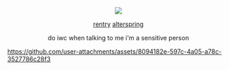 <div align="center">
  
![](https://komarev.com/ghpvc/?username=undeadlost&label=🦋&style=flat-plastic&color=grey)

[rentry](https://rentry.co/yumms) [alterspring](https://alterspring.org/@trans)

do iwc when talking to me i'm a sensitive person

</div>
<p align="center">
  
  
https://github.com/user-attachments/assets/8094182e-597c-4a05-a78c-3527786c28f3
</p>
<div align="center">

&nbsp;

&nbsp;
